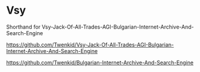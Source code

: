 # Vsy
Shorthand for Vsy-Jack-Of-All-Trades-AGI-Bulgarian-Internet-Archive-And-Search-Engine 

https://github.com/Twenkid/Vsy-Jack-Of-All-Trades-AGI-Bulgarian-Internet-Archive-And-Search-Engine 

https://github.com/Twenkid/Bulgarian-Internet-Archive-And-Search-Engine 
